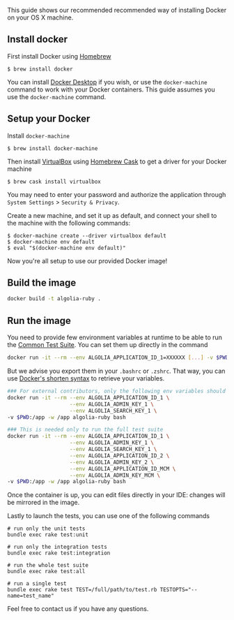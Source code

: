 This guide shows our recommended recommended way of installing Docker on your OS X machine. 

## Install docker

First install Docker using [Homebrew](https://brew.sh/)
```
$ brew install docker
```

You can install [Docker Desktop](https://docs.docker.com/get-docker/) if you wish, or use the `docker-machine` command to work with your Docker containers. This guide assumes you use the `docker-machine` command.

## Setup your Docker

Install `docker-machine`
```
$ brew install docker-machine
```

Then install [VirtualBox](https://www.virtualbox.org/) using [Homebrew Cask](https://github.com/Homebrew/homebrew-cask) to get a driver for your Docker machine
```
$ brew cask install virtualbox
```

You may need to enter your password and authorize the application through `System Settings` > `Security & Privacy`.

Create a new machine, and set it up as default, and connect your shell to the machine with the following commands:

```
$ docker-machine create --driver virtualbox default
$ docker-machine env default
$ eval "$(docker-machine env default)"
```

Now you're all setup to use our provided Docker image!

## Build the image

```bash
docker build -t algolia-ruby .
```

## Run the image

You need to provide few environment variables at runtime to be able to run the [Common Test Suite](https://github.com/algolia/algoliasearch-client-specs/tree/master/common-test-suite).
You can set them up directly in the command

```bash
docker run -it --rm --env ALGOLIA_APPLICATION_ID_1=XXXXXX [...] -v $PWD:/app -w /app algolia-ruby bash
```

But we advise you export them in your `.bashrc` or `.zshrc`. That way, you can use [Docker's shorten syntax](https://docs.docker.com/engine/reference/commandline/run/#set-environment-variables--e---env---env-file) to retrieve your variables.

```bash
### For external contributors, only the following env variables should be enough
docker run -it --rm --env ALGOLIA_APPLICATION_ID_1 \
                    --env ALGOLIA_ADMIN_KEY_1 \
                    --env ALGOLIA_SEARCH_KEY_1 \
-v $PWD:/app -w /app algolia-ruby bash

### This is needed only to run the full test suite
docker run -it --rm --env ALGOLIA_APPLICATION_ID_1 \
                    --env ALGOLIA_ADMIN_KEY_1 \
                    --env ALGOLIA_SEARCH_KEY_1 \
                    --env ALGOLIA_APPLICATION_ID_2 \
                    --env ALGOLIA_ADMIN_KEY_2 \
                    --env ALGOLIA_APPLICATION_ID_MCM \
                    --env ALGOLIA_ADMIN_KEY_MCM \
-v $PWD:/app -w /app algolia-ruby bash
```

Once the container is up, you can edit files directly in your IDE: changes will be mirrored in the image.

Lastly to launch the tests, you can use one of the following commands
```shell script
# run only the unit tests
bundle exec rake test:unit

# run only the integration tests
bundle exec rake test:integration

# run the whole test suite
bundle exec rake test:all

# run a single test
bundle exec rake test TEST=/full/path/to/test.rb TESTOPTS="--name=test_name"
```

Feel free to contact us if you have any questions.
